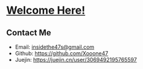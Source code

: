 # [Welcome Here!](https://xooone47.github.io/docs/)

## Contact Me 
- Email: insidethe47s@gmail.com
- Github: https://github.com/Xooone47
- Juejin: https://juejin.cn/user/3069492195765597
